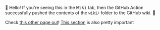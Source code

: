 👋 Hello! If you're seeing this in the <kbd>Wiki</kbd> tab, then the GitHub
Action successfully pushed the contents of the `wiki/` folder to the GitHub
wiki. 🥳

Check [this other page out](./another-page.md)! 
[This section](./another-page.md#some-important-stuff-) is also pretty important